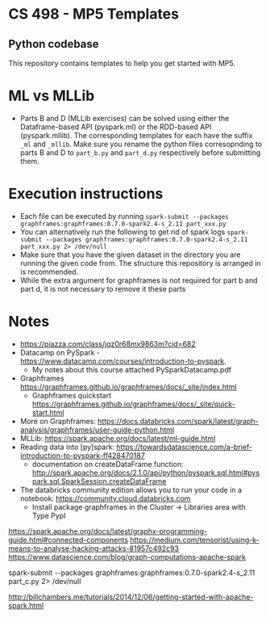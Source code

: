 # CS 498 - MP5 Templates

## Python codebase 

This repository contains templates to help you get started with MP5.

# ML vs MLLib
- Parts B and D (MLLib exercises) can be solved using either the
Dataframe-based API (pyspark.ml) or the RDD-based API (pyspark.mllib).
The corresponding templates for each have the suffix `_ml` and `_mllib`.
Make sure you rename the python files corresopnding to parts B and D to 
`part_b.py` and `part_d.py` respectively before submitting them.

# Execution instructions
- Each file can be executed by running
```spark-submit --packages graphframes:graphframes:0.7.0-spark2.4-s_2.11 part_xxx.py```
- You can alternatively run the following to get rid of spark logs
```spark-submit --packages graphframes:graphframes:0.7.0-spark2.4-s_2.11 part_xxx.py 2> /dev/null```
- Make sure that you have the given dataset in the directory you are running
the given code from. The structure this repository is arranged in is recommended.
- While the extra argument for graphframes is not required for part b
and part d, it is not necessary to remove it these parts


# Notes
*  https://piazza.com/class/jqz0r68mx9863m?cid=682
* Datacamp on PySpark - https://www.datacamp.com/courses/introduction-to-pyspark.
    * My notes about this course attached PySparkDatacamp.pdf
* Graphframes https://graphframes.github.io/graphframes/docs/_site/index.html
    * Graphframes quickstart https://graphframes.github.io/graphframes/docs/_site/quick-start.html
* More on Graphframes: https://docs.databricks.com/spark/latest/graph-analysis/graphframes/user-guide-python.html
* MLLib: https://spark.apache.org/docs/latest/ml-guide.html
* Reading data into [py]spark: https://towardsdatascience.com/a-brief-introduction-to-pyspark-ff428470187
    * documentation on createDataFrame function: http://spark.apache.org/docs/2.1.0/api/python/pyspark.sql.html#pyspark.sql.SparkSession.createDataFrame
* The databricks community edition allows you to run your code in a notebook: https://community.cloud.databricks.com
    * Install package graphframes in the Cluster -> Libraries area with Type Pypl


https://spark.apache.org/docs/latest/graphx-programming-guide.html#connected-components
https://medium.com/tensorist/using-k-means-to-analyse-hacking-attacks-81957c492c93
https://www.datascience.com/blog/graph-computations-apache-spark

spark-submit --packages graphframes:graphframes:0.7.0-spark2.4-s_2.11 part_c.py 2> /dev/null

http://billchambers.me/tutorials/2014/12/06/getting-started-with-apache-spark.html
